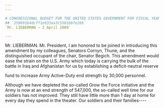 ```yaml
---
---

# CONGRESSIONAL BUDGET FOR THE UNITED STATES GOVERNMENT FOR FISCAL YEAR
## `259691b4dcff1e933aa3c558166fe266`
`Mr. LIEBERMAN — 2 April 2009`

---
```



Mr. LIEBERMAN. Mr. President, I am honored to be joined in 
introducing this amendment by my colleagues, Senators Cornyn, Thune, 
and the distinguished occupant of the chair, Senator Begich. This 
amendment would ease the strain on the U.S. Army which today is 
carrying the bulk of the battle in Iraq and Afghanistan for us by 
establishing a deficit-neutral reserve


fund to increase Army Active-Duty end strength by 30,000 personnel.

Although we have depleted the so-called Grow the Force initiative and 
the Army is now at an end strength of 547,000, the so-called well time 
for our soldiers has not improved. They still have little more than 1 
day at home for every day they spend in the theater. Our soldiers and 
their families----